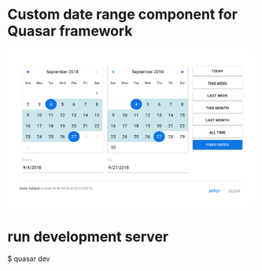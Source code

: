 # Custom date range component for Quasar framework


![alt text](https://github.com/superdev0714/CustomCalendar-Quasar/blob/master/screenshots/Date%20Range.png)

# run development server
$ quasar dev

